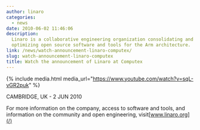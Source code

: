 ```yaml
---
author: linaro
categories:
  - news
date: 2010-06-02 11:46:06
description:
  Linaro is a collaborative engineering organization consolidating and
  optimizing open source software and tools for the Arm architecture.
link: /news/watch-announcement-linaro-computex/
slug: watch-announcement-linaro-computex
title: Watch the announcement of Linaro at Computex
---
```


{% include media.html media_url="https://www.youtube.com/watch?v=sqL-vGR2puk" %}

CAMBRIDGE, UK - 2 JUN 2010

For more information on the company, access to software and tools, and information on the community and open engineering, visit[www.linaro.org](/)
